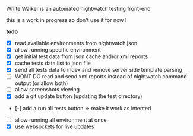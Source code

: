 White Walker is an automated nightwatch testing front-end

this is a work in progress so don't use it for now !

**todo**
- [x] read available environments from nightwatch.json
- [x] allow running specific environment
- [x] get initial test data from json cache and/or xml reports
- [x] cache tests data list to json file
- [x] send all tests data to index and remove server side template parsing
- [ ] WONT DO read and send xml reports instead of nightwatch command output (or allow both)
- [ ] allow screenshots viewing
- [x] add a git update button (updating the test directory)
- [-] add a run all tests button => make it work as intented
- [ ] allow running all environment at once
- [x] use websockets for live updates
